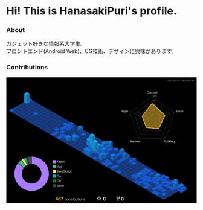 # Hi! This is HanasakiPuri's profile.

### About
ガジェット好きな情報系大学生。<br/>
フロントエンド(Android Web)、CG技術、デザインに興味があります。

### Contributions
![](./profile-3d-contrib/profile-night-view.svg)
